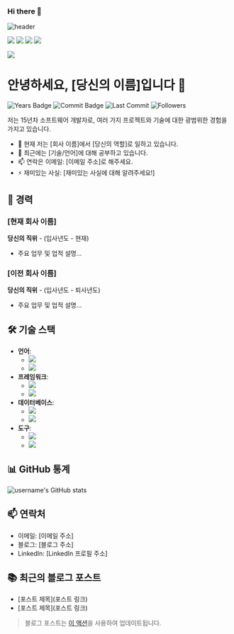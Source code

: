 ### Hi there 👋

![header](https://capsule-render.vercel.app/api?type=waving&color=gradient&height=120&animation=fadeIn&section=footer&text=🚗🚘🚛&fontAlign=70)

<!--
**haninnisfree/haninnisfree** is a ✨ _special_ ✨ repository because its `README.md` (this file) appears on your GitHub profile.

Here are some ideas to get you started:

- 🔭 I’m currently working on ...
- 🌱 I’m currently learning ...
- 👯 I’m looking to collaborate on ...
- 🤔 I’m looking for help with ...
- 💬 Ask me about ...
- 📫 How to reach me: ...
- 😄 Pronouns: ...
- ⚡ Fun fact: ...
-->
<img src="https://img.shields.io/badge/Python-3776AB?style=for-the-badge&logo=Python&logoColor=white">
<img src="https://img.shields.io/badge/Apple-000000?style=for-the-badge&logo=Apple&logoColor=white">
<img src="https://img.shields.io/badge/adobephotoshop-31A8FF?style=for-the-badge&logo=adobephotoshop&logoColor=white">
<img src="https://img.shields.io/badge/leagueoflegends-C28F2C?style=for-the-badge&logo=leagueoflegends&logoColor=white">

<a href="https://hits.seeyoufarm.com"><img src="https://hits.seeyoufarm.com/api/count/incr/badge.svg?url=https%3A%2F%2Fgithub.com%2Fhaninnisfree&count_bg=%2379C83D&title_bg=%23555555&icon=&icon_color=%23E7E7E7&title=hits&edge_flat=false"/></a>


# 안녕하세요, [당신의 이름]입니다 👋

![Years Badge](https://badgen.net/badge/Years/15/blue?icon=github)
![Commit Badge](https://badgen.net/github/commits/username/reponame/master?icon=github)
![Last Commit](https://img.shields.io/github/last-commit/username/reponame?style=flat-square)
![Followers](https://img.shields.io/github/followers/username?style=social)

저는 15년차 소프트웨어 개발자로, 여러 가지 프로젝트와 기술에 대한 광범위한 경험을 가지고 있습니다.

- 🔭 현재 저는 [회사 이름]에서 [당신의 역할]로 일하고 있습니다.
- 🌱 최근에는 [기술/언어]에 대해 공부하고 있습니다.
- 📫 연락은 이메일: [이메일 주소]로 해주세요.
- ⚡ 재미있는 사실: [재미있는 사실에 대해 알려주세요!]

## 💼 경력

### [현재 회사 이름]
**당신의 직위** - (입사년도 - 현재)
- 주요 업무 및 업적 설명...

### [이전 회사 이름]
**당신의 직위** - (입사년도 - 퇴사년도)
- 주요 업무 및 업적 설명...

## 🛠 기술 스택

- **언어**: 
  - ![](https://img.shields.io/badge/Code-Python-informational?style=flat&logo=python&logoColor=white)
  - ![](https://img.shields.io/badge/Code-Java-informational?style=flat&logo=java&logoColor=white)
- **프레임워크**:
  - ![](https://img.shields.io/badge/Framework-Spring-informational?style=flat&logo=spring&logoColor=white)
  - ![](https://img.shields.io/badge/Framework-Django-informational?style=flat&logo=django&logoColor=white)
- **데이터베이스**:
  - ![](https://img.shields.io/badge/DB-MySQL-informational?style=flat&logo=mysql&logoColor=white)
  - ![](https://img.shields.io/badge/DB-MongoDB-informational?style=flat&logo=mongodb&logoColor=white)
- **도구**:
  - ![](https://img.shields.io/badge/Tools-Docker-informational?style=flat&logo=docker&logoColor=white)
  - ![](https://img.shields.io/badge/Tools-Kubernetes-informational?style=flat&logo=kubernetes&logoColor=white)

## 📊 GitHub 통계

![username's GitHub stats](https://github-readme-stats.vercel.app/api?username=username&show_icons=true&theme=radical)

## 📫 연락처
- 이메일: [이메일 주소]
- 블로그: [블로그 주소]
- LinkedIn: [LinkedIn 프로필 주소]

## 📚 최근의 블로그 포스트
<!-- BLOG-POST-LIST:START -->
- [포스트 제목](포스트 링크)
- [포스트 제목](포스트 링크)
<!-- BLOG-POST-LIST:END -->
> 블로그 포스트는 [이 액션](https://github.com/gautamkrishnar/blog-post-workflow)을 사용하여 업데이트됩니다.

